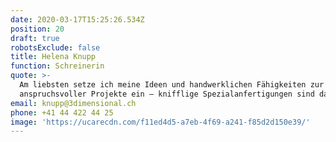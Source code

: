 ```yaml
---
date: 2020-03-17T15:25:26.534Z
position: 20
draft: true
robotsExclude: false
title: Helena Knupp
function: Schreinerin
quote: >-
  Am liebsten setze ich meine Ideen und handwerklichen Fähigkeiten zur Umsetzung
  anspruchsvoller Projekte ein – knifflige Spezialanfertigungen sind das Beste!
email: knupp@3dimensional.ch
phone: +41 44 422 44 25
image: 'https://ucarecdn.com/f11ed4d5-a7eb-4f69-a241-f85d2d150e39/'
---
```

